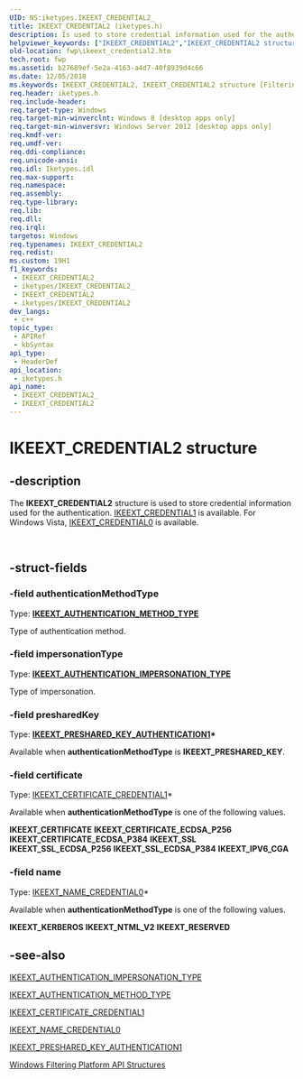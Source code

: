 ```yaml
---
UID: NS:iketypes.IKEEXT_CREDENTIAL2_
title: IKEEXT_CREDENTIAL2 (iketypes.h)
description: Is used to store credential information used for the authentication.
helpviewer_keywords: ["IKEEXT_CREDENTIAL2","IKEEXT_CREDENTIAL2 structure [Filtering]","fwp.ikeext_credential2","iketypes/IKEEXT_CREDENTIAL2"]
old-location: fwp\ikeext_credential2.htm
tech.root: fwp
ms.assetid: b27689ef-5e2a-4163-a4d7-40f8939d4c66
ms.date: 12/05/2018
ms.keywords: IKEEXT_CREDENTIAL2, IKEEXT_CREDENTIAL2 structure [Filtering], fwp.ikeext_credential2, iketypes/IKEEXT_CREDENTIAL2
req.header: iketypes.h
req.include-header: 
req.target-type: Windows
req.target-min-winverclnt: Windows 8 [desktop apps only]
req.target-min-winversvr: Windows Server 2012 [desktop apps only]
req.kmdf-ver: 
req.umdf-ver: 
req.ddi-compliance: 
req.unicode-ansi: 
req.idl: Iketypes.idl
req.max-support: 
req.namespace: 
req.assembly: 
req.type-library: 
req.lib: 
req.dll: 
req.irql: 
targetos: Windows
req.typenames: IKEEXT_CREDENTIAL2
req.redist: 
ms.custom: 19H1
f1_keywords:
 - IKEEXT_CREDENTIAL2_
 - iketypes/IKEEXT_CREDENTIAL2_
 - IKEEXT_CREDENTIAL2
 - iketypes/IKEEXT_CREDENTIAL2
dev_langs:
 - c++
topic_type:
 - APIRef
 - kbSyntax
api_type:
 - HeaderDef
api_location:
 - iketypes.h
api_name:
 - IKEEXT_CREDENTIAL2_
 - IKEEXT_CREDENTIAL2
---
```


# IKEEXT_CREDENTIAL2 structure


## -description

The <b>IKEEXT_CREDENTIAL2</b> structure is  used to store credential information used for the authentication.
[IKEEXT_CREDENTIAL1](/windows/desktop/api/iketypes/ns-iketypes-ikeext_credential1) is available. For Windows Vista, [IKEEXT_CREDENTIAL0](/windows/desktop/api/iketypes/ns-iketypes-ikeext_credential0)  is available.</div><div> </div>

## -struct-fields

### -field authenticationMethodType

Type: <b><a href="/windows/win32/api/iketypes/ne-iketypes-ikeext_authentication_method_type">IKEEXT_AUTHENTICATION_METHOD_TYPE</a></b>

Type of authentication method.

### -field impersonationType

Type: <b><a href="/windows/win32/api/iketypes/ne-iketypes-ikeext_authentication_impersonation_type">IKEEXT_AUTHENTICATION_IMPERSONATION_TYPE</a></b>

Type of impersonation.

### -field presharedKey

Type: <b><a href="/windows/win32/api/iketypes/ns-iketypes-ikeext_preshared_key_authentication1">IKEEXT_PRESHARED_KEY_AUTHENTICATION1</a>*</b>

Available when <b>authenticationMethodType</b> is <b>IKEEXT_PRESHARED_KEY</b>.

### -field certificate

Type: [IKEEXT_CERTIFICATE_CREDENTIAL1](/windows/desktop/api/iketypes/ns-iketypes-ikeext_certificate_credential1)*</b>

Available when <b>authenticationMethodType</b> is one of the following values.

<b>IKEEXT_CERTIFICATE</b>
<b>IKEEXT_CERTIFICATE_ECDSA_P256</b>
<b>IKEEXT_CERTIFICATE_ECDSA_P384</b>
<b>IKEEXT_SSL</b>
<b>IKEEXT_SSL_ECDSA_P256</b>
<b>IKEEXT_SSL_ECDSA_P384</b>
<b>IKEEXT_IPV6_CGA</b>

### -field name

Type: [IKEEXT_NAME_CREDENTIAL0](/windows/desktop/api/iketypes/ns-iketypes-ikeext_name_credential0)*</b>

Available when <b>authenticationMethodType</b> is one of the following values.

<b>IKEEXT_KERBEROS</b>
<b>IKEEXT_NTML_V2</b>
<b>IKEEXT_RESERVED</b>

## -see-also

<a href="/windows/win32/api/iketypes/ne-iketypes-ikeext_authentication_impersonation_type">IKEEXT_AUTHENTICATION_IMPERSONATION_TYPE</a>



<a href="/windows/win32/api/iketypes/ne-iketypes-ikeext_authentication_method_type">IKEEXT_AUTHENTICATION_METHOD_TYPE</a>



[IKEEXT_CERTIFICATE_CREDENTIAL1](/windows/desktop/api/iketypes/ns-iketypes-ikeext_certificate_credential1)



[IKEEXT_NAME_CREDENTIAL0](/windows/desktop/api/iketypes/ns-iketypes-ikeext_name_credential0)



<a href="/windows/win32/api/iketypes/ns-iketypes-ikeext_preshared_key_authentication1">IKEEXT_PRESHARED_KEY_AUTHENTICATION1</a>



<a href="/windows/desktop/FWP/fwp-structs">Windows Filtering Platform  API Structures</a>

